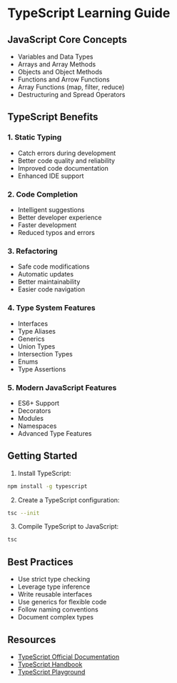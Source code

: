 # TypeScript Learning Guide

## JavaScript Core Concepts
- Variables and Data Types
- Arrays and Array Methods
- Objects and Object Methods
- Functions and Arrow Functions
- Array Functions (map, filter, reduce)
- Destructuring and Spread Operators

## TypeScript Benefits

### 1. Static Typing
- Catch errors during development
- Better code quality and reliability
- Improved code documentation
- Enhanced IDE support

### 2. Code Completion
- Intelligent suggestions
- Better developer experience
- Faster development
- Reduced typos and errors

### 3. Refactoring
- Safe code modifications
- Automatic updates
- Better maintainability
- Easier code navigation

### 4. Type System Features
- Interfaces
- Type Aliases
- Generics
- Union Types
- Intersection Types
- Enums
- Type Assertions

### 5. Modern JavaScript Features
- ES6+ Support
- Decorators
- Modules
- Namespaces
- Advanced Type Features

## Getting Started

1. Install TypeScript:
```bash
npm install -g typescript
```

2. Create a TypeScript configuration:
```bash
tsc --init
```

3. Compile TypeScript to JavaScript:
```bash
tsc
```

## Best Practices
- Use strict type checking
- Leverage type inference
- Write reusable interfaces
- Use generics for flexible code
- Follow naming conventions
- Document complex types

## Resources
- [TypeScript Official Documentation](https://www.typescriptlang.org/docs/)
- [TypeScript Handbook](https://www.typescriptlang.org/docs/handbook/intro.html)
- [TypeScript Playground](https://www.typescriptlang.org/play)